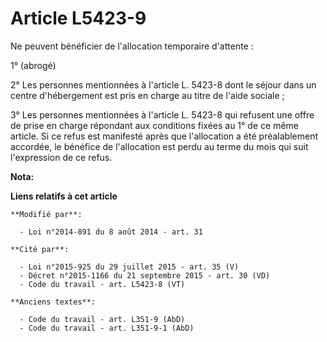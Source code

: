 # Article L5423-9

Ne peuvent bénéficier de l'allocation temporaire d'attente : 

1° (abrogé)

2° Les personnes mentionnées à l'article L. 5423-8 dont le séjour dans un centre d'hébergement est pris en charge au titre de
l'aide sociale ; 

3° Les personnes mentionnées à l'article L. 5423-8 qui refusent une offre de prise en charge répondant aux conditions fixées
au 1° de ce même article. Si ce refus est manifesté après que l'allocation a été préalablement accordée, le bénéfice de
l'allocation est perdu au terme du mois qui suit l'expression de ce refus.

**Nota:**



**Liens relatifs à cet article**

	**Modifié par**:

	  - Loi n°2014-891 du 8 août 2014 - art. 31

	**Cité par**:

	  - Loi n°2015-925 du 29 juillet 2015 - art. 35 (V)
	  - Décret n°2015-1166 du 21 septembre 2015 - art. 30 (VD)
	  - Code du travail - art. L5423-8 (VT)

	**Anciens textes**:

	  - Code du travail - art. L351-9 (AbD)
	  - Code du travail - art. L351-9-1 (AbD)
